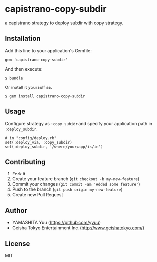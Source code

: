 # capistrano-copy-subdir

a capistrano strategy to deploy subdir with copy strategy.

## Installation

Add this line to your application's Gemfile:

    gem 'capistrano-copy-subdir'

And then execute:

    $ bundle

Or install it yourself as:

    $ gem install capistrano-copy-subdir

## Usage

Configure strategy as `:copy_subidr` and specify your application path in `:deploy_subdir`.

    # in "config/deploy.rb"
    set(:deploy_via, :copy_subdir)
    set(:deploy_subdir, '/where/your/app/is/in')

## Contributing

1. Fork it
2. Create your feature branch (`git checkout -b my-new-feature`)
3. Commit your changes (`git commit -am 'Added some feature'`)
4. Push to the branch (`git push origin my-new-feature`)
5. Create new Pull Request

## Author

- YAMASHITA Yuu (https://github.com/yyuu)
- Geisha Tokyo Entertainment Inc. (http://www.geishatokyo.com/)

## License

MIT

